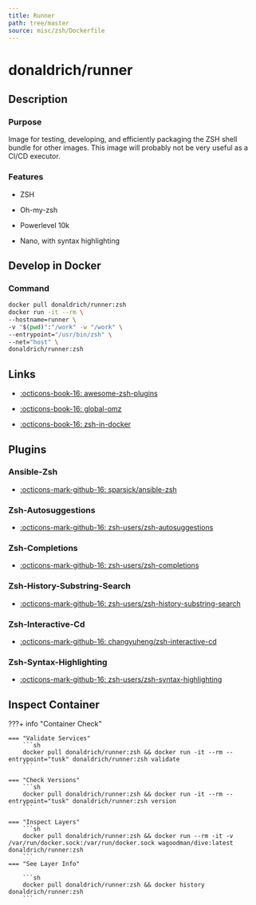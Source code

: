 ```yaml
---
title: Runner
path: tree/master
source: misc/zsh/Dockerfile
---
```


# donaldrich/runner

## Description

### Purpose

Image for testing, developing, and efficiently packaging the ZSH shell bundle for other images. This image will probably not be very useful as a CI/CD executor.

### Features

- ZSH

- Oh-my-zsh

- Powerlevel 10k

- Nano, with syntax highlighting

## Develop in Docker

### Command

```sh
docker pull donaldrich/runner:zsh
docker run -it --rm \
--hostname=runner \
-v "$(pwd)":"/work" -w "/work" \
--entrypoint="/usr/bin/zsh" \
--net="host" \
donaldrich/runner:zsh
```

## Links

- [:octicons-book-16: awesome-zsh-plugins](https://github.com/unixorn/awesome-zsh-plugins)

- [:octicons-book-16: global-omz](https://stackoverflow.com/questions/31624649/how-can-i-get-a-secure-system-wide-oh-my-zsh-configuration)

- [:octicons-book-16: zsh-in-docker](https://github.com/deluan/zsh-in-docker)

## Plugins

### Ansible-Zsh

- [:octicons-mark-github-16: sparsick/ansible-zsh](https://github.com/sparsick/ansible-zsh)

### Zsh-Autosuggestions

- [:octicons-mark-github-16: zsh-users/zsh-autosuggestions](https://github.com/zsh-users/zsh-autosuggestions)

### Zsh-Completions

- [:octicons-mark-github-16: zsh-users/zsh-completions](https://github.com/zsh-users/zsh-completions)

### Zsh-History-Substring-Search

- [:octicons-mark-github-16: zsh-users/zsh-history-substring-search](https://github.com/zsh-users/zsh-history-substring-search)

### Zsh-Interactive-Cd

- [:octicons-mark-github-16: changyuheng/zsh-interactive-cd](https://github.com/changyuheng/zsh-interactive-cd)

### Zsh-Syntax-Highlighting

- [:octicons-mark-github-16: zsh-users/zsh-syntax-highlighting](https://github.com/zsh-users/zsh-syntax-highlighting)

## Inspect Container

???+ info "Container Check"

    === "Validate Services"
        ```sh
        docker pull donaldrich/runner:zsh && docker run -it --rm --entrypoint="tusk" donaldrich/runner:zsh validate
        ```

    === "Check Versions"
        ```sh
        docker pull donaldrich/runner:zsh && docker run -it --rm --entrypoint="tusk" donaldrich/runner:zsh version
        ```

    === "Inspect Layers"
        ```sh
        docker pull donaldrich/runner:zsh && docker run --rm -it -v /var/run/docker.sock:/var/run/docker.sock wagoodman/dive:latest donaldrich/runner:zsh
        ```
    === "See Layer Info"

        ```sh
        docker pull donaldrich/runner:zsh && docker history donaldrich/runner:zsh
        ```
